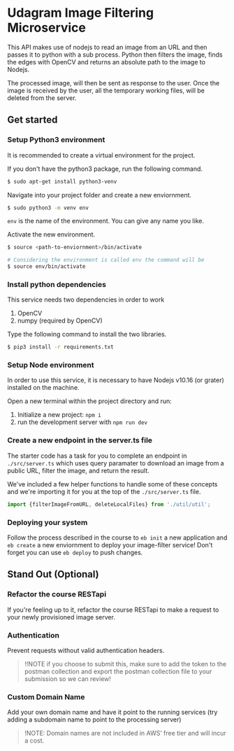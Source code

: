 # Udagram Image Filtering Microservice

This API makes use of nodejs to read an image from an URL and then passes it to python with a sub process. Python then filters the image, finds the edges with OpenCV and returns an absolute path to the image to Nodejs.

The processed image, will then be sent as response to the user. Once the image is received by the user, all the temporary working files, will be deleted from the server.

## Get started

### Setup Python3 environment
It is recommended to create a virtual environment for the project.

If you don't have the python3 package, run the following command.
```sh
$ sudo apt-get install python3-venv
```

Navigate into your project folder and create a new enviornment.
```sh
$ sudo python3 -m venv env
```

`env` is the name of the environment. You can give any name you like.

Activate the new environment.

```sh
$ source <path-to-enviornment>/bin/activate

# Considering the environment is called env the command will be
$ source env/bin/activate
```

### Install python dependencies
This service needs two dependencies in order to work
1. OpenCV
2. numpy (required by OpenCV)

Type the following command to install the two libraries.
```sh
$ pip3 install -r requirements.txt
```

### Setup Node environment

In order to use this service, it is necessary to have Nodejs v10.16 (or grater) installed on the machine.

Open a new terminal within the project directory and run:

1. Initialize a new project: `npm i`
2. run the development server with `npm run dev`


### Create a new endpoint in the server.ts file

The starter code has a task for you to complete an endpoint in `./src/server.ts` which uses query paramater to download an image from a public URL, filter the image, and return the result.

We've included a few helper functions to handle some of these concepts and we're importing it for you at the top of the `./src/server.ts`  file.

```typescript
import {filterImageFromURL, deleteLocalFiles} from './util/util';
```

### Deploying your system

Follow the process described in the course to `eb init` a new application and `eb create` a new enviornment to deploy your image-filter service! Don't forget you can use `eb deploy` to push changes.

## Stand Out (Optional)

### Refactor the course RESTapi

If you're feeling up to it, refactor the course RESTapi to make a request to your newly provisioned image server.

### Authentication

Prevent requests without valid authentication headers.
> !!NOTE if you choose to submit this, make sure to add the token to the postman collection and export the postman collection file to your submission so we can review!

### Custom Domain Name

Add your own domain name and have it point to the running services (try adding a subdomain name to point to the processing server)
> !NOTE: Domain names are not included in AWS’ free tier and will incur a cost.
